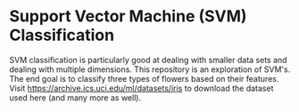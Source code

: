 # Support Vector Machine (SVM) Classification

SVM classification is particularly good at dealing with smaller data sets and dealing with multiple dimensions. This repository is an exploration of SVM's. The end goal is to classify three types of flowers based on their features. Visit https://archive.ics.uci.edu/ml/datasets/iris to download the dataset used here (and many more as well).
